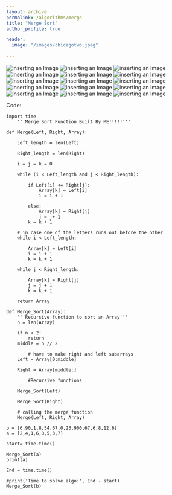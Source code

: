 ```yaml
---
layout: archive
permalink: /algorithms/merge
title: "Merge Sort"
author_profile: true

header:
  image: "/images/chicagotwo.jpeg"
  
---
```



![inserting an Image](/images/sorting/merge/Page1.jpg)
![inserting an Image](/images/sorting/merge/Page2.jpg)
![inserting an Image](/images/sorting/merge/Page3.jpg)
![inserting an Image](/images/sorting/merge/Page4.jpg)
![inserting an Image](/images/sorting/merge/Page5.jpg)
![inserting an Image](/images/sorting/merge/Page6.jpg)
![inserting an Image](/images/sorting/merge/Page7.jpg)
![inserting an Image](/images/sorting/merge/Page8.jpg)
![inserting an Image](/images/sorting/merge/Page9.jpg)
![inserting an Image](/images/sorting/merge/Page10.jpg)
![inserting an Image](/images/sorting/merge/Page11.jpg)
![inserting an Image](/images/sorting/merge/Page12.jpg)
![inserting an Image](/images/sorting/merge/Page13.jpg)
![inserting an Image](/images/sorting/merge/Page14.jpg)
![inserting an Image](/images/sorting/merge/Page15.jpg)


Code:

    import time
        '''Merge Sort Function Built By ME!!!!!'''

    def Merge(Left, Right, Array):
        
        Left_length = len(Left)
            
        Right_length = len(Right)
        
        i = j = k = 0
            
        while (i < Left_length and j < Right_length):
            
            if Left[i] <= Right[j]:
                Array[k] = Left[i]
                i = i + 1
            
            else:
                Array[k] = Right[j]  
                j = j+ 1
            k = k + 1
            
        # in case one of the letters runs out before the other
        while i < Left_length:
            
            Array[k] = Left[i]
            i = i + 1
            k = k + 1
            
        while j < Right_length:
            
            Array[k] = Right[j]
            j = j + 1
            k = k + 1
            
        return Array

    def Merge_Sort(Array): 
        '''Recursive function to sort an Array'''
        n = len(Array)
        
        if n < 2:    
            return
        middle = n // 2
        
            # have to make right and left subarrays        
        Left = Array[0:middle]
            
        Right = Array[middle:]
    
            #Recursive functions

        Merge_Sort(Left)
        
        Merge_Sort(Right)
        
        # calling the merge function
        Merge(Left, Right, Array)

    b = [6,90,1,8,54,67,0,23,900,67,6,8,12,6]
    a = [2,4,1,6,8,5,3,7]

    start= time.time()

    Merge_Sort(a) 
    print(a)

    End = time.time()

    #print('Time to solve algo:', End - start)
    Merge_Sort(b)
